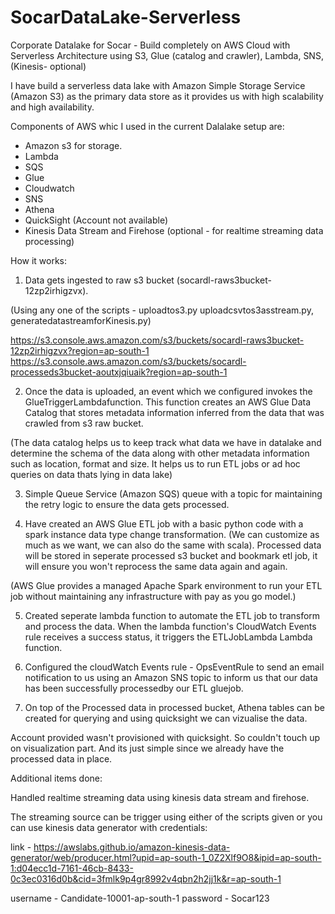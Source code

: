 # SocarDataLake-Serverless
Corporate Datalake for Socar - Build completely on AWS Cloud with Serverless Architecture using S3, Glue (catalog and crawler), Lambda, SNS, (Kinesis- optional)

I have build a serverless data lake with Amazon Simple Storage Service (Amazon S3) as the primary data store as it provides us with high scalability and high availability.

Components of AWS whic I used in the current Dalalake setup are:

* Amazon s3 for storage.
* Lambda
* SQS
* Glue
* Cloudwatch
* SNS
* Athena 
* QuickSight (Account not available)
* Kinesis Data Stream and Firehose (optional - for realtime streaming data processing)

How it works:

1. Data gets ingested to raw s3 bucket (socardl-raws3bucket-12zp2irhigzvx).

(Using any one of the scripts - uploadtos3.py uploadcsvtos3asstream.py, generatedatastreamforKinesis.py)

https://s3.console.aws.amazon.com/s3/buckets/socardl-raws3bucket-12zp2irhigzvx?region=ap-south-1
https://s3.console.aws.amazon.com/s3/buckets/socardl-processeds3bucket-aoutxjqiuaik?region=ap-south-1

2. Once the data is uploaded, an event which we configured invokes the GlueTriggerLambdafunction. This function creates an AWS Glue Data Catalog that stores metadata information inferred from the data that was crawled from s3 raw bucket.

(The data catalog helps us to keep track what data we have in datalake and determine the schema of the data along with other metadata information such as location, format and size. It helps us to run ETL jobs or ad hoc queries on data thats lying in data lake)

3. Simple Queue Service (Amazon SQS) queue with a topic for maintaining the retry logic to ensure the data gets processed.

4. Have created an AWS Glue ETL job with a basic python code with a spark instance data type change transformation. (We can customize as much as we want, we can also do the same with scala). Processed data will be stored in seperate processed s3 bucket and bookmark etl job, it will ensure you won't reprocess the same data again and again.

(AWS Glue provides a managed Apache Spark environment to run your ETL job without maintaining any infrastructure with pay as you go model.)

5. Created seperate lambda function to automate the ETL job to transform and process the data. When the lambda function's CloudWatch Events rule receives a success status, it triggers the ETLJobLambda Lambda function.

6. Configured the cloudWatch Events rule - OpsEventRule to send an email notification to us using an Amazon SNS topic to inform us that our data has been successfully processedby our ETL gluejob.

7. On top of the Processed data in processed bucket, Athena tables can be created for querying and using quicksight we can vizualise the data.

Account provided wasn't provisioned with quicksight. So couldn't touch up on visualization part. And its just simple since we already have the processed data in place.


Additional items done:

Handled realtime streaming data using kinesis data stream and firehose.

The streaming source can be trigger using either of the scripts given or you can use kinesis data generator with credentials:

link - https://awslabs.github.io/amazon-kinesis-data-generator/web/producer.html?upid=ap-south-1_0Z2Xlf9O8&ipid=ap-south-1:d04ecc1d-7161-46cb-8433-0c3ec0316d0b&cid=3fmlk9p4gr8992v4qbn2h2jj1k&r=ap-south-1

username - Candidate-10001-ap-south-1
password - Socar123

